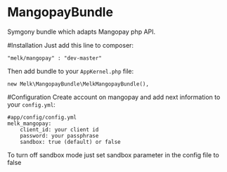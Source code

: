 # MangopayBundle
Symgony bundle which adapts Mangopay php API.

#Installation
Just add this line to composer:
```
"melk/mangopay" : "dev-master"
```

Then add bundle to your `AppKernel.php` file:
```
new Melk\MangopayBundle\MelkMangopayBundle(),
```

#Configuration
Create account on mangopay and add next information to your `config.yml`:
```
#app/config/config.yml
melk_mangopay:
    client_id: your client id
    password: your passphrase
    sandbox: true (default) or false 
```
To turn off sandbox mode just set sandbox parameter in the config file to false
